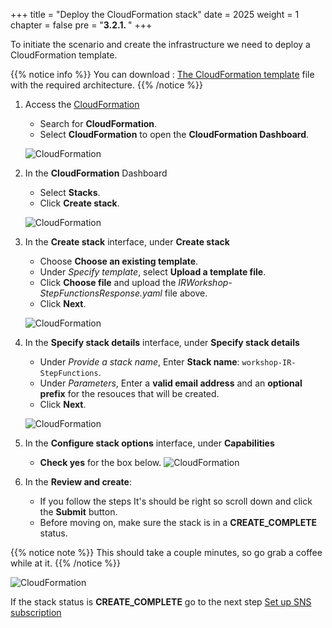 +++
title = "Deploy the CloudFormation stack"
date = 2025
weight = 1
chapter = false
pre = "<b>3.2.1. </b>"
+++


<!-- #### Create IAM Policies & Roles: -->
To initiate the scenario and create the infrastructure we need to deploy a CloudFormation template.

{{% notice info %}}
You can download : [The CloudFormation template](files/IRWorkshop-StepFunctionsResponse.yaml) file with the required architecture.
{{% /notice %}}

1. Access the [CloudFormation](https://us-east-1.console.aws.amazon.com/cloudformation/home?region=us-east-1#/stacks/create)

   - Search for **CloudFormation**.
   - Select **CloudFormation** to open the **CloudFormation Dashboard**.

   ![CloudFormation](/images/2/2.1/CloudFormation.png)

2. In the **CloudFormation** Dashboard

   - Select **Stacks**.
   - Click **Create stack**.

   ![CloudFormation](/images/2/2.1/Stack.png?width=90pc)

3. In the **Create stack** interface, under **Create stack**

   - Choose **Choose an existing template**.
   - Under _Specify template_, select **Upload a template file**.
   - Click **Choose file** and upload the _IRWorkshop-StepFunctionsResponse.yaml_ file above.
   - Click **Next**.

   ![CloudFormation](/images/3/3.2/3.2.1/Create_stack.png?width=90pc)

4. In the **Specify stack details** interface, under **Specify stack details**

   - Under _Provide a stack name_, Enter **Stack name**: `workshop-IR-StepFunctions`.
   - Under _Parameters_, Enter a **valid email address** and an **optional prefix** for the resouces that will be created.
   - Click **Next**.

   ![CloudFormation](/images/3/3.2/3.2.1/Specify_stack_details.png?width=90pc)

5. In the **Configure stack options** interface, under **Capabilities**

   - **Check yes** for the box below.
    ![CloudFormation](/images/3/3.2/3.2.1/Capabilities.png?width=90pc)

6. In the **Review and create**:
   - If you follow the steps It's should be right so scroll down and click the **Submit** button.
   - Before moving on, make sure the stack is in a **CREATE_COMPLETE** status.

{{% notice note %}}
This should take a couple minutes, so go grab a coffee while at it.
{{% /notice %}}

   ![CloudFormation](/images/3/3.2/3.2.1/Stack_create_complete.png?width=90pc)

If the stack status is **CREATE_COMPLETE** go to the next step [Set up SNS subscription](../3.2.2-SNS-subscription)

